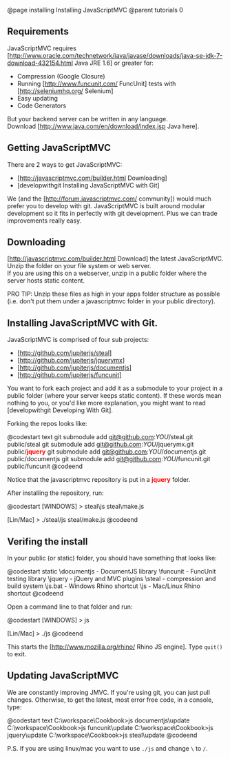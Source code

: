 @page installing Installing JavaScriptMVC
@parent tutorials 0

## Requirements

JavaScriptMVC requires [http://www.oracle.com/technetwork/java/javase/downloads/java-se-jdk-7-download-432154.html Java JRE 1.6] or greater for:

 - Compression (Google Closure)
 - Running [http://www.funcunit.com/ FuncUnit] tests with [http://seleniumhq.org/ Selenium]
 - Easy updating
 - Code Generators

But your backend server can be written in any language.  
Download [http://www.java.com/en/download/index.jsp Java here].

## Getting JavaScriptMVC

There are 2 ways to get JavaScriptMVC:

 - [http://javascriptmvc.com/builder.html Downloading]
 - [developwithgit Installing JavaScriptMVC with Git]
 
We (and the [http://forum.javascriptmvc.com/ community]) would much prefer you to develop with git.  JavaScriptMVC is built 
around modular development so it fits in perfectly
with git development.  Plus we can trade improvements really easy. 


## Downloading

[http://javascriptmvc.com/builder.html Download] the latest JavaScriptMVC. 
Unzip the folder on your file system or web server.  
If you are using this on a webserver, 
unzip in a public folder where the server hosts static content.  
	
<div class='whisper'>PRO TIP: 
  Unzip these files as
  high in your apps folder structure as possible (i.e. don't
  put them under a javascriptmvc folder in your public directory).
</div>

## Installing JavaScriptMVC with Git.

JavaScriptMVC is comprised of four sub projects:

 - [http://github.com/jupiterjs/steal]
 - [http://github.com/jupiterjs/jquerymx]
 - [http://github.com/jupiterjs/documentjs]
 - [http://github.com/jupiterjs/funcunit]

You want to fork each project and add it as a submodule to your project 
in a public folder (where your server keeps static content).
If these words mean nothing to you, or you'd like more 
explanation, you might want to read
[developwithgit Developing With Git].

Forking the repos looks like:

@codestart text
git submodule add git@github.com:_YOU_/steal.git public/steal
git submodule add git@github.com:_YOU_/jquerymx.git public/<b style='font-size: 14px;color: red'>jquery</b>
git submodule add git@github.com:_YOU_/documentjs.git public/documentjs
git submodule add git@github.com:_YOU_/funcunit.git public/funcunit
@codeend

Notice that the javascriptmvc repository is put in a <b style='font-size: 14px;color: red'>jquery</b> folder.  

After installing the repository, run:

@codestart
[WINDOWS] > steal\js steal\make.js

[Lin/Mac] > ./steal/js steal/make.js
@codeend

## Verifing the install

In your public (or static) folder, you should have something that looks like:

@codestart
static
  \documentjs - DocumentJS library
  \funcunit   - FuncUnit testing library
  \jquery     - jQuery and MVC plugins
  \steal      - compression and build system
  \js.bat     - Windows Rhino shortcut
  \js         - Mac/Linux Rhino shortcut
@codeend


Open a command line to that folder and run:

@codestart
[WINDOWS] > js

[Lin/Mac] > ./js
@codeend

This starts the [http://www.mozilla.org/rhino/ Rhino JS engine].  Type <code>quit()</code> to exit.

## Updating JavaScriptMVC

We are constantly improving JMVC.  If you're using git, you can
just pull changes.  Otherwise, to get the latest, most
error free code, in a console, type:

@codestart text
C:\workspace\Cookbook>js documentjs\update
C:\workspace\Cookbook>js funcunit\update
C:\workspace\Cookbook>js jquery\update
C:\workspace\Cookbook>js steal\update
@codeend
<div class='whisper'>
	P.S. If you are using linux/mac you
	want to use <code>./js</code> and change <code>\</code> 
	to <code>/</code>.
</div>
